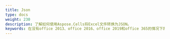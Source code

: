 ```yaml
---
title: Json
type: docs
weight: 230
description: 了解如何使用Aspose.Cells将Excel文件转换为JSON。
keywords: 在没有office 2013、office 2016、office 2019和office 365的情况下将工作簿导出为JSON
---
```

